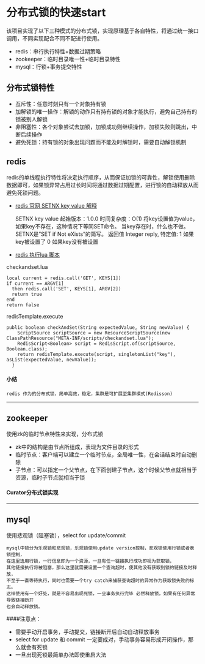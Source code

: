 # 分布式锁的快速start

该项目实现了以下三种模式的分布式锁，实现原理基于各自特性，将通过统一接口调用，不同实现配合不同不配进行使用。
* redis：串行执行特性+数据过期策略
* zookeeper：临时目录唯一性+临时目录特性
* mysql：行锁+事务提交特性
## 分布式锁特性
* 互斥性：任意时刻只有一个对象持有锁
* 加解锁的唯一操作：解锁的动作只有持有锁的对象才能执行，避免自己持有的锁被别人解锁
* 非阻塞性：各个对象尝试去加锁，加锁成功则继续操作，加锁失败则跳出，中断后续操作
* 避免死锁：持有锁的对象出现问题而不能及时解锁时，需要自动解锁机制
 
## redis
redis的单线程执行特性将决定执行顺序，从而保证加锁的可靠性，解锁使用删除数据即可，如果锁异常占用过长时间将通过数据过期配置，进行锁的自动释放从而避免死锁问题。  

* [redis 官网 SETNX key value 解释](http://www.redis.cn/commands/setnx.html)   
    

    SETNX key value
    起始版本：1.0.0
    时间复杂度：O(1)
    将key设置值为value，如果key不存在，这种情况下等同SET命令。 当key存在时，什么也不做。SETNX是”SET if Not eXists”的简写。
    返回值
    Integer reply, 特定值:
    1 如果key被设置了
    0 如果key没有被设置
* [redis 执行lua 脚本](https://docs.spring.io/spring-data/redis/docs/2.2.3.RELEASE/reference/html/#scripting)  

checkandset.lua
~~~
local current = redis.call('GET', KEYS[1])
if current == ARGV[1]
  then redis.call('SET', KEYS[1], ARGV[2])
  return true
end
return false
~~~
redisTemplate.execute
~~~
public boolean checkAndSet(String expectedValue, String newValue) {
    ScriptSource scriptSource = new ResourceScriptSource(new ClassPathResource("META-INF/scripts/checkandset.lua");
    RedisScript<Boolean> script = RedisScript.of(scriptSource, Boolean.class);
    return redisTemplate.execute(script, singletonList("key"), asList(expectedValue, newValue));
  }
~~~
#### 小结
    redis 作为的分布式锁，简单高效，稳定，集群是可扩展至集群模式(Redisson)
---
## zookeeper
使用zk的临时节点特性来实现，分布式锁
* zk中的结构是由节点所组成，表现为文件目录的形式
* 临时节点：客户端可以建立一个临时节点，全局唯一性，在会话结束时自动删除
* 子节点：可以指定一个父节点，在下面创建子节点，这个时候父节点就相当于资源，临时子节点就相当于锁   

    
#### Curator分布式锁实现

---
## mysql
使用悲观锁（阻塞锁），select for update/commit
    
    mysql中锁分为乐观锁和悲观锁，乐观锁使用update version控制，悲观锁使用行锁或者表锁控制，
    在这里选用行锁，一行信息即为一个资源，一旦有任一链接执行成功即视为获取锁，
    其他链接执行将被阻塞，那么这里就需要设置一个查询超时，使其他没有获取到锁的链接及时释放，
    不至于一直等待执行，同时也需要一个try catch来捕获查询超时的异常作为获取锁失败的标志。
    这样使用有一个好处，就是不容易出现死锁，一旦事务执行完毕 必然释放锁，如果有任何异常导致链接断开
    也会自动释放锁。
####注意点：
* 需要手动开启事务，手动提交，链接断开后自动自动释放事务
* select for update 和 commit 一定要成对，手动事务容易形成开闭操作，那么就会有死锁
* 一旦出现死锁最简单办法即使重启大法

